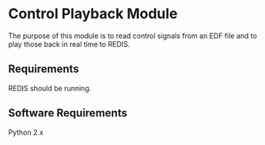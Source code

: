 # Control Playback Module

The purpose of this module is to read control signals from an EDF file and to play those back in real time to REDIS.

## Requirements

REDIS should be running.

## Software Requirements

Python 2.x
